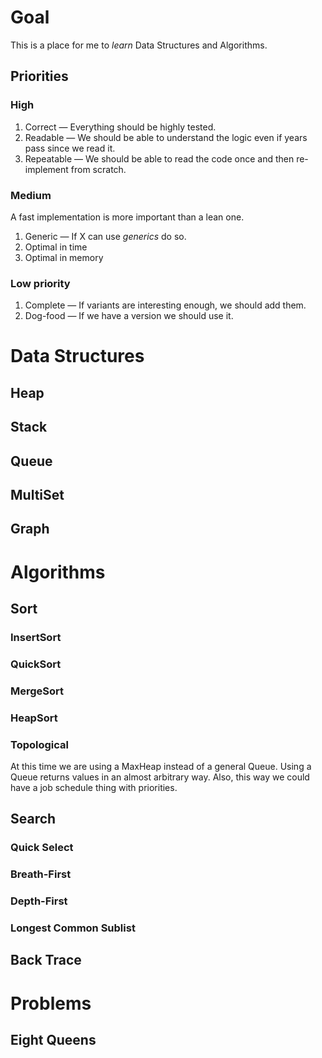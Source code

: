 # Goal

This is a place for me to _learn_ Data Structures and Algorithms.

## Priorities

### High
1. Correct — Everything should be highly tested.
1. Readable — We should be able to understand the logic even if years pass since we read it.
1. Repeatable — We should be able to read the code once and then re-implement from scratch.

### Medium
A fast implementation is more important than a lean one.

1. Generic — If X can use _generics_ do so.
1. Optimal in time
1. Optimal in memory

### Low priority
1. Complete — If variants are interesting enough, we should add them.
1. Dog-food — If we have a version we should use it.

# Data Structures

## Heap

## Stack

## Queue

## MultiSet

## Graph

# Algorithms

## Sort

### InsertSort

### QuickSort

### MergeSort

### HeapSort

### Topological
At this time we are using a MaxHeap instead of a general Queue.
Using a Queue returns values in an almost arbitrary way.
Also, this way we could have a job schedule thing with priorities.

## Search

### Quick Select

### Breath-First

### Depth-First

### Longest Common Sublist

## Back Trace

# Problems

## Eight Queens